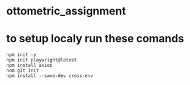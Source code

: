 # ottometric_assignment

# to setup localy run these comands
```
npm init -y
npm init playwright@latest
npm install axios
nom git init
npm install --save-dev cross-env
```
